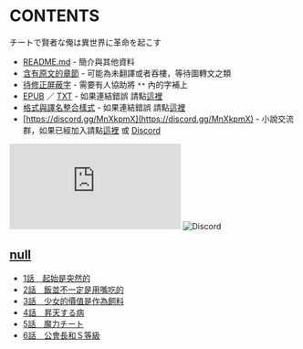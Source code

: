 # CONTENTS

チートで賢者な俺は異世界に革命を起こす


- [README.md](README.md) - 簡介與其他資料
- [含有原文的章節](ja.md) - 可能為未翻譯或者吞樓，等待圖轉文之類
- [待修正屏蔽字](%E5%BE%85%E4%BF%AE%E6%AD%A3%E5%B1%8F%E8%94%BD%E5%AD%97.md) - 需要有人協助將 `**` 內的字補上
- [EPUB](https://gitlab.com/demonovel/epub-txt/blob/master/syosetu_out/%E9%96%8B%E6%8E%9B%E8%B3%A2%E8%80%85%E7%9A%84%E6%88%91%E5%9C%A8%E7%95%B0%E4%B8%96%E7%95%8C%E7%99%BC%E8%B5%B7%E6%94%B9%E9%9D%A9.epub) ／ [TXT](https://gitlab.com/demonovel/epub-txt/blob/master/syosetu_out/out/%E9%96%8B%E6%8E%9B%E8%B3%A2%E8%80%85%E7%9A%84%E6%88%91%E5%9C%A8%E7%95%B0%E4%B8%96%E7%95%8C%E7%99%BC%E8%B5%B7%E6%94%B9%E9%9D%A9.out.txt) - 如果連結錯誤 請點[這裡](https://gitlab.com/demonovel/epub-txt/tree/master)
- [格式與譯名整合樣式](https://github.com/bluelovers/node-novel/blob/master/lib/locales/%E3%83%81%E3%83%BC%E3%83%88%E3%81%A7%E8%B3%A2%E8%80%85%E3%81%AA%E4%BF%BA%E3%81%AF%E7%95%B0%E4%B8%96%E7%95%8C%E3%81%AB%E9%9D%A9%E5%91%BD%E3%82%92%E8%B5%B7%E3%81%93%E3%81%99.ts) - 如果連結錯誤 請點[這裡](https://github.com/bluelovers/node-novel/tree/master/lib/locales)
- [https://discord.gg/MnXkpmX](https://discord.gg/MnXkpmX) - 小說交流群，如果已經加入請點[這裡](https://discordapp.com/channels/467794087769014273/467794088285175809) 或 [Discord](https://discordapp.com/channels/@me)


![導航目錄](https://chart.apis.google.com/chart?cht=qr&chs=150x150&chl=https://gitee.com/bluelovers/novel/blob/master/syosetu_out/チートで賢者な俺は異世界に革命を起こす/導航目錄.md)  ![Discord](https://chart.apis.google.com/chart?cht=qr&chs=150x150&chl=https://discord.gg/MnXkpmX)




## [null](00000_null)

- [1話　起始是突然的](00000_null/1%E8%A9%B1%E3%80%80%E8%B5%B7%E5%A7%8B%E6%98%AF%E7%AA%81%E7%84%B6%E7%9A%84.txt)
- [2話　飯並不一定是用嘴吃的](00000_null/2%E8%A9%B1%E3%80%80%E9%A3%AF%E4%B8%A6%E4%B8%8D%E4%B8%80%E5%AE%9A%E6%98%AF%E7%94%A8%E5%98%B4%E5%90%83%E7%9A%84.txt)
- [3話　少女的價值是作為飼料](00000_null/3%E8%A9%B1%E3%80%80%E5%B0%91%E5%A5%B3%E7%9A%84%E5%83%B9%E5%80%BC%E6%98%AF%E4%BD%9C%E7%82%BA%E9%A3%BC%E6%96%99.txt)
- [4話　昇天する病](00000_null/4%E8%A9%B1%E3%80%80%E6%98%87%E5%A4%A9%E3%81%99%E3%82%8B%E7%97%85.txt)
- [5話　魔力チート](00000_null/5%E8%A9%B1%E3%80%80%E9%AD%94%E5%8A%9B%E3%83%81%E3%83%BC%E3%83%88.txt)
- [6話　公會長和Ｓ等級](00000_null/6%E8%A9%B1%E3%80%80%E5%85%AC%E6%9C%83%E9%95%B7%E5%92%8C%EF%BC%B3%E7%AD%89%E7%B4%9A.txt)

